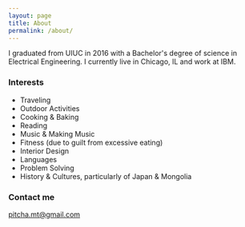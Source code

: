 ```yaml
---
layout: page
title: About
permalink: /about/
---
```


I graduated from UIUC in 2016 with a Bachelor's degree of science in Electrical Engineering. I currently live in Chicago, IL and work at IBM.

### Interests

- Traveling
- Outdoor Activities
- Cooking & Baking
- Reading
- Music & Making Music
- Fitness (due to guilt from excessive eating)
- Interior Design
- Languages
- Problem Solving
- History & Cultures, particularly of Japan & Mongolia

### Contact me

[pitcha.mt@gmail.com](mailto:pitcha.mt@gmail.com)